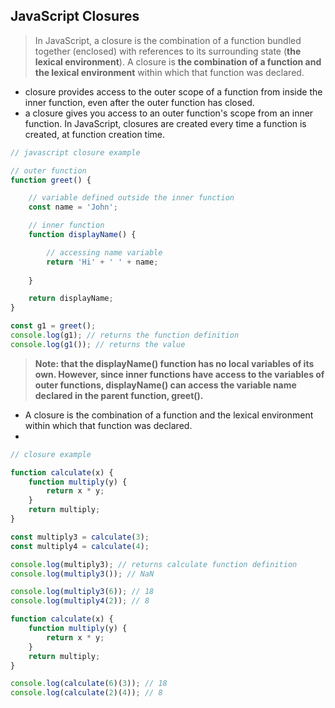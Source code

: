 ## JavaScript Closures
> In JavaScript, a closure is the combination of a function bundled together (enclosed) with references to its surrounding state (**the lexical environment**). A closure is **the combination of a function and the lexical environment** within which that function was declared. 

- closure provides access to the outer scope of a function from inside the inner function, even after the outer function has closed.
-  a closure gives you access to an outer function's scope from an inner function. In JavaScript, closures are created every time a function is created, at function creation time.

```js
// javascript closure example

// outer function
function greet() {

    // variable defined outside the inner function
    const name = 'John';

    // inner function
    function displayName() {

        // accessing name variable
        return 'Hi' + ' ' + name;
      
    }

    return displayName;
}

const g1 = greet();
console.log(g1); // returns the function definition
console.log(g1()); // returns the value
```
> **Note: that the displayName() function has no local variables of its own. However, since inner functions have access to the variables of outer functions, displayName() can access the variable name declared in the parent function, greet().**

- A closure is the combination of a function and the lexical environment within which that function was declared. 
- 

```js
// closure example

function calculate(x) {
    function multiply(y) {
        return x * y;
    }
    return multiply;
}

const multiply3 = calculate(3);
const multiply4 = calculate(4);

console.log(multiply3); // returns calculate function definition
console.log(multiply3()); // NaN

console.log(multiply3(6)); // 18
console.log(multiply4(2)); // 8
```

```js
function calculate(x) {
    function multiply(y) {
        return x * y;
    }
    return multiply;
}

console.log(calculate(6)(3)); // 18
console.log(calculate(2)(4)); // 8
```


